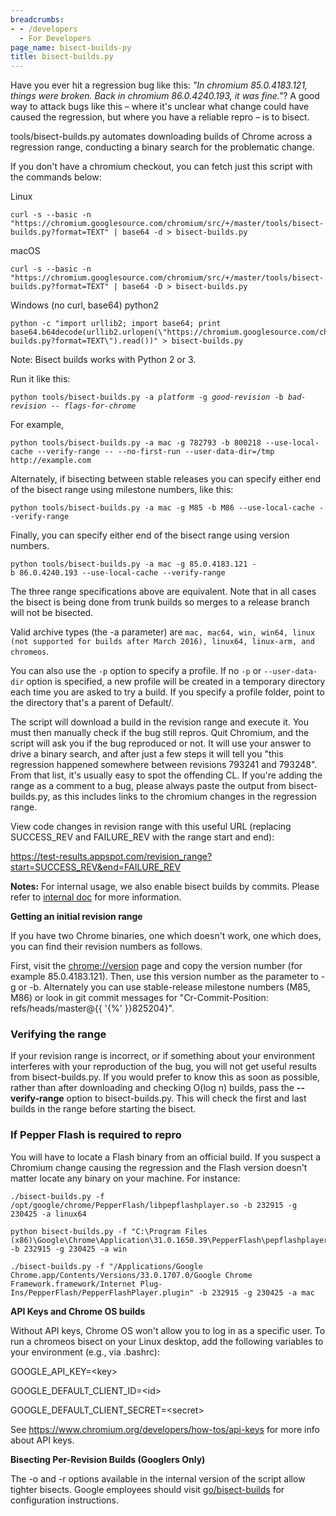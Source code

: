 ```yaml
---
breadcrumbs:
- - /developers
  - For Developers
page_name: bisect-builds-py
title: bisect-builds.py
---
```


Have you ever hit a regression bug like this: *"In chromium 85.0.4183.121,
things were broken. Back in chromium 86.0.4240.193, it was fine."*? A good way
to attack bugs like this – where it's unclear what change could have caused the
regression, but where you have a reliable repro – is to bisect.

tools/bisect-builds.py automates downloading builds of Chrome across a
regression range, conducting a binary search for the problematic change.

If you don't have a chromium checkout, you can fetch just this script with the
commands below:

Linux

```none
curl -s --basic -n "https://chromium.googlesource.com/chromium/src/+/master/tools/bisect-builds.py?format=TEXT" | base64 -d > bisect-builds.py
```

macOS

```none
curl -s --basic -n "https://chromium.googlesource.com/chromium/src/+/master/tools/bisect-builds.py?format=TEXT" | base64 -D > bisect-builds.py
```

Windows (no curl, base64) python2

```none
python -c "import urllib2; import base64; print base64.b64decode(urllib2.urlopen(\"https://chromium.googlesource.com/chromium/src/+/master/tools/bisect-builds.py?format=TEXT\").read())" > bisect-builds.py
```

Note: Bisect builds works with Python 2 or 3.

Run it like this:

<pre><code>python tools/bisect-builds.py -a <i>platform</i> -g <i>good-revision</i> -b <i>bad-revision</i> -- <i>flags-for-chrome</i>
</code></pre>

For example,

```none
python tools/bisect-builds.py -a mac -g 782793 -b 800218 --use-local-cache --verify-range -- --no-first-run --user-data-dir=/tmp http://example.com
```

Alternately, if bisecting between stable releases you can specify either end of
the bisect range using milestone numbers, like this:

```none
python tools/bisect-builds.py -a mac -g M85 -b M86 --use-local-cache --verify-range
```

Finally, you can specify either end of the bisect range using version numbers.

```none
python tools/bisect-builds.py -a mac -g 85.0.4183.121 -b 86.0.4240.193 --use-local-cache --verify-range
```

The three range specifications above are equivalent. Note that in all cases the
bisect is being done from trunk builds so merges to a release branch will not be
bisected.

Valid archive types (the -a parameter) are `mac, mac64, win, win64, linux (not
supported for builds after March 2016), linux64, linux-arm, and chromeos`.

You can also use the `-p` option to specify a profile. If no `-p` or
`--user-data-dir` option is specified, a new profile will be created in a
temporary directory each time you are asked to try a build. If you specify a
profile folder, point to the directory that's a parent of Default/.

The script will download a build in the revision range and execute it. You must
then manually check if the bug still repros. Quit Chromium, and the script will
ask you if the bug reproduced or not. It will use your answer to drive a binary
search, and after just a few steps it will tell you "this regression happened
somewhere between revisions 793241 and 793248". From that list, it's usually
easy to spot the offending CL. If you're adding the range as a comment to a bug,
please always paste the output from bisect-builds.py, as this includes links to
the chromium changes in the regression range.

View code changes in revision range with this useful URL (replacing SUCCESS_REV
and FAILURE_REV with the range start and end):

<https://test-results.appspot.com/revision_range?start=SUCCESS_REV&end=FAILURE_REV>

**Notes:** For internal usage, we also enable bisect builds by commits. Please
refer to [internal
doc](https://sites.google.com/a/google.com/chrome-te/home/tools/bisect_builds)
for more information.

**Getting an initial revision range**

If you have two Chrome binaries, one which doesn't work, one which does, you can
find their revision numbers as follows.

First, visit the [chrome://version](javascript:void(0);) page and copy the
version number (for example 85.0.4183.121). Then, use this version number as the
parameter to -g or -b. Alternately you can use stable-release milestone numbers
(M85, M86) or look in git commit messages for "Cr-Commit-Position:
refs/heads/master@{{ '{%' }}825204}".

### Verifying the range

If your revision range is incorrect, or if something about your environment
interferes with your reproduction of the bug, you will not get useful results
from bisect-builds.py. If you would prefer to know this as soon as possible,
rather than after downloading and checking O(log n) builds, pass the
**--verify-range** option to bisect-builds.py. This will check the first and
last builds in the range before starting the bisect.

### If Pepper Flash is required to repro

You will have to locate a Flash binary from an official build. If you suspect a
Chromium change causing the regression and the Flash version doesn't matter
locate any binary on your machine. For instance:

```none
./bisect-builds.py -f /opt/google/chrome/PepperFlash/libpepflashplayer.so -b 232915 -g 230425 -a linux64
```

```none
python bisect-builds.py -f "C:\Program Files (x86)\Google\Chrome\Application\31.0.1650.39\PepperFlash\pepflashplayer.dll" -b 232915 -g 230425 -a win
```

```none
./bisect-builds.py -f "/Applications/Google Chrome.app/Contents/Versions/33.0.1707.0/Google Chrome Framework.framework/Internet Plug-Ins/PepperFlash/PepperFlashPlayer.plugin" -b 232915 -g 230425 -a mac
```

**API Keys and Chrome OS builds**

Without API keys, Chrome OS won't allow you to log in as a specific user. To run
a chromeos bisect on your Linux desktop, add the following variables to your
environment (e.g., via .bashrc):

GOOGLE_API_KEY=&lt;key&gt;

GOOGLE_DEFAULT_CLIENT_ID=&lt;id&gt;

GOOGLE_DEFAULT_CLIENT_SECRET=&lt;secret&gt;

See <https://www.chromium.org/developers/how-tos/api-keys> for more info about
API keys.

**Bisecting Per-Revision Builds (Googlers Only)**

The -o and -r options available in the internal version of the script allow
tighter bisects. Google employees should visit
[go/bisect-builds](https://goto.google.com/bisect-builds) for configuration
instructions.
